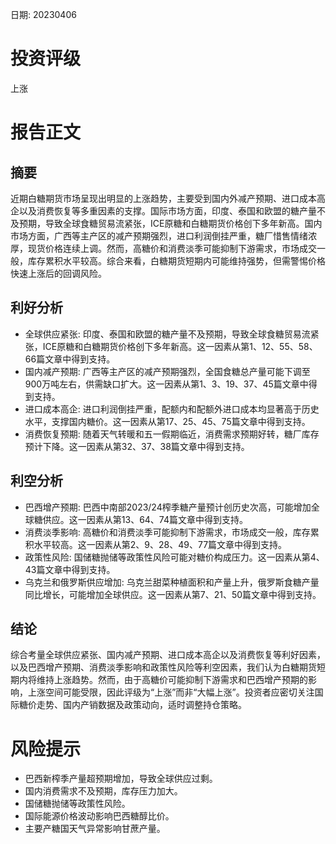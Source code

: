 
日期: 20230406

# 投资评级

上涨

# 报告正文

## 摘要

近期白糖期货市场呈现出明显的上涨趋势，主要受到国内外减产预期、进口成本高企以及消费恢复等多重因素的支撑。国际市场方面，印度、泰国和欧盟的糖产量不及预期，导致全球食糖贸易流紧张，ICE原糖和白糖期货价格创下多年新高。国内市场方面，广西等主产区的减产预期强烈，进口利润倒挂严重，糖厂惜售情绪浓厚，现货价格连续上调。然而，高糖价和消费淡季可能抑制下游需求，市场成交一般，库存累积水平较高。综合来看，白糖期货短期内可能维持强势，但需警惕价格快速上涨后的回调风险。

## 利好分析

* 全球供应紧张: 印度、泰国和欧盟的糖产量不及预期，导致全球食糖贸易流紧张，ICE原糖和白糖期货价格创下多年新高。这一因素从第1、12、55、58、66篇文章中得到支持。
* 国内减产预期: 广西等主产区的减产预期强烈，全国食糖总产量可能下调至900万吨左右，供需缺口扩大。这一因素从第1、3、19、37、45篇文章中得到支持。
* 进口成本高企: 进口利润倒挂严重，配额内和配额外进口成本均显著高于历史水平，支撑国内糖价。这一因素从第17、25、45、75篇文章中得到支持。
* 消费恢复预期: 随着天气转暖和五一假期临近，消费需求预期好转，糖厂库存预计下降。这一因素从第32、37、38篇文章中得到支持。

## 利空分析

* 巴西增产预期: 巴西中南部2023/24榨季糖产量预计创历史次高，可能增加全球糖供应。这一因素从第13、64、74篇文章中得到支持。
* 消费淡季影响: 高糖价和消费淡季可能抑制下游需求，市场成交一般，库存累积水平较高。这一因素从第2、9、28、49、77篇文章中得到支持。
* 政策性风险: 国储糖抛储等政策性风险可能对糖价构成压力。这一因素从第4、43篇文章中得到支持。
* 乌克兰和俄罗斯供应增加: 乌克兰甜菜种植面积和产量上升，俄罗斯食糖产量同比增长，可能增加全球供应。这一因素从第7、21、50篇文章中得到支持。

## 结论

综合考量全球供应紧张、国内减产预期、进口成本高企以及消费恢复等利好因素，以及巴西增产预期、消费淡季影响和政策性风险等利空因素，我们认为白糖期货短期内将维持上涨趋势。然而，由于高糖价可能抑制下游需求和巴西增产预期的影响，上涨空间可能受限，因此评级为“上涨”而非“大幅上涨”。投资者应密切关注国际糖价走势、国内产销数据及政策动向，适时调整持仓策略。

# 风险提示

* 巴西新榨季产量超预期增加，导致全球供应过剩。
* 国内消费需求不及预期，库存压力加大。
* 国储糖抛储等政策性风险。
* 国际能源价格波动影响巴西糖醇比价。
* 主要产糖国天气异常影响甘蔗产量。
